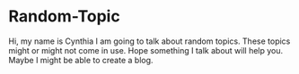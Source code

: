 # Random-Topic
Hi, my name is Cynthia
I am going to talk about random topics. These topics might or might not come in use. Hope something I talk about will help you. Maybe I might be able to create a blog.

